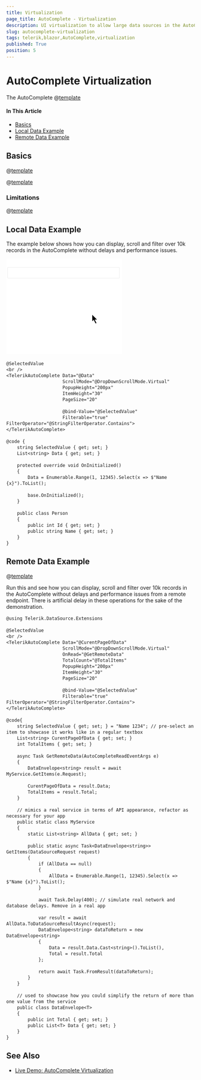 ```yaml
---
title: Virtualization
page_title: AutoComplete - Virtualization
description: UI virtualization to allow large data sources in the AutoComplete for Blazor.
slug: autocomplete-virtualization
tags: telerik,blazor,AutoComplete,virtualization
published: True
position: 5
---
```


# AutoComplete Virtualization

The AutoComplete @[template](/_contentTemplates/common/dropdowns-virtualization.md#value-proposition)

#### In This Article

* [Basics](#basics)
* [Local Data Example](#local-data-example)
* [Remote Data Example](#remote-data-example)

## Basics

@[template](/_contentTemplates/common/dropdowns-virtualization.md#basics-core)


@[template](/_contentTemplates/common/dropdowns-virtualization.md#remote-data-specifics)

### Limitations

@[template](/_contentTemplates/common/dropdowns-virtualization.md#limitations)

## Local Data Example

The example below shows how you can display, scroll and filter over 10k records in the AutoComplete without delays and performance issues.

![Virtual Scrolling of large local data](images/autocomplete-virtual-scrolling-local.gif)

````CSHTML
@SelectedValue
<br />
<TelerikAutoComplete Data="@Data"
                     ScrollMode="@DropDownScrollMode.Virtual"
                     PopupHeight="200px"
                     ItemHeight="30"
                     PageSize="20"

                     @bind-Value="@SelectedValue"
                     Filterable="true" FilterOperator="@StringFilterOperator.Contains">
</TelerikAutoComplete>

@code {
    string SelectedValue { get; set; }
    List<string> Data { get; set; }

    protected override void OnInitialized()
    {
        Data = Enumerable.Range(1, 12345).Select(x => $"Name {x}").ToList();

        base.OnInitialized();
    }

    public class Person
    {
        public int Id { get; set; }
        public string Name { get; set; }
    }
}
````

## Remote Data Example

@[template](/_contentTemplates/common/dropdowns-virtualization.md#remote-data-sample-intro)

Run this and see how you can display, scroll and filter over 10k records in the AutoComplete without delays and performance issues from a remote endpoint. There is artificial delay in these operations for the sake of the demonstration.

````CSHTML
@using Telerik.DataSource.Extensions

@SelectedValue
<br />
<TelerikAutoComplete Data="@CurentPageOfData"
                     ScrollMode="@DropDownScrollMode.Virtual"
                     OnRead="@GetRemoteData"
                     TotalCount="@TotalItems"
                     PopupHeight="200px"
                     ItemHeight="30"
                     PageSize="20"

                     @bind-Value="@SelectedValue"
                     Filterable="true" FilterOperator="@StringFilterOperator.Contains">
</TelerikAutoComplete>

@code{
    string SelectedValue { get; set; } = "Name 1234"; // pre-select an item to showcase it works like in a regular textbox
    List<string> CurentPageOfData { get; set; }
    int TotalItems { get; set; }

    async Task GetRemoteData(AutoCompleteReadEventArgs e)
    {
        DataEnvelope<string> result = await MyService.GetItems(e.Request);

        CurentPageOfData = result.Data;
        TotalItems = result.Total;
    }

    // mimics a real service in terms of API appearance, refactor as necessary for your app
    public static class MyService
    {
        static List<string> AllData { get; set; }

        public static async Task<DataEnvelope<string>> GetItems(DataSourceRequest request)
        {
            if (AllData == null)
            {
                AllData = Enumerable.Range(1, 12345).Select(x => $"Name {x}").ToList();
            }

            await Task.Delay(400); // simulate real network and database delays. Remove in a real app

            var result = await AllData.ToDataSourceResultAsync(request);
            DataEnvelope<string> dataToReturn = new DataEnvelope<string>
            {
                Data = result.Data.Cast<string>().ToList(),
                Total = result.Total
            };

            return await Task.FromResult(dataToReturn);
        }
    }

    // used to showcase how you could simplify the return of more than one value from the service
    public class DataEnvelope<T>
    {
        public int Total { get; set; }
        public List<T> Data { get; set; }
    }
}
````


## See Also

  * [Live Demo: AutoComplete Virtualization](https://demos.telerik.com/blazor-ui/autocomplete/virtualization)
   
  
